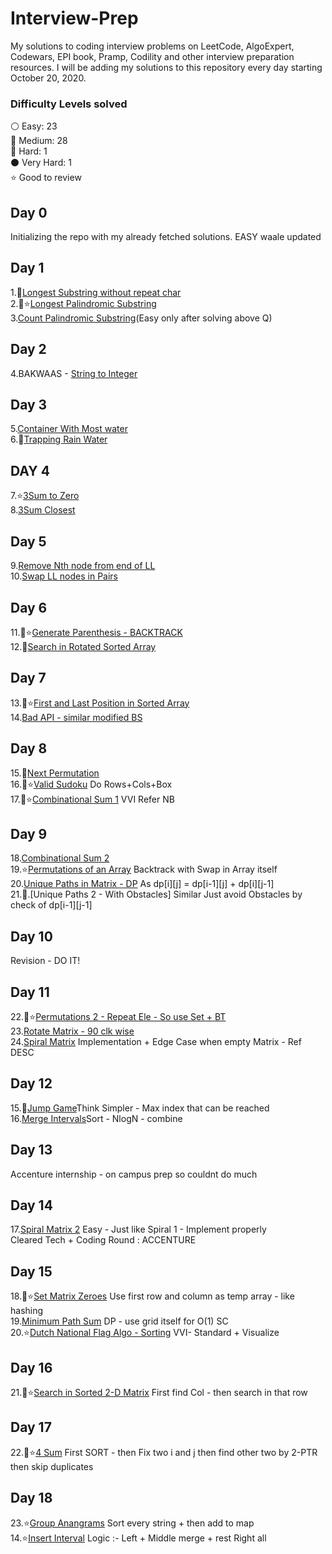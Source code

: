 # Interview-Prep
My solutions to coding interview problems on LeetCode, AlgoExpert, Codewars, EPI book, Pramp, Codility and other interview preparation resources. I will be adding my solutions to this repository every day starting October 20, 2020.

### Difficulty Levels solved

⚪ Easy: 23 <br />
🔵 Medium: 28 <br />
🔴 Hard: 1 <br />
⚫ Very Hard: 1 <br />
⭐ Good to review <br />

## Day 0
Initializing the repo with my already fetched solutions.
EASY waale updated

## Day 1
1.🔵[Longest Substring without repeat char](https://github.com/iam-aniket/Interview-Prep/blob/main/Strings-Hard/Longest%20Substring%20without%20repeat%20char.cpp) <br />
2.🔴⭐[Longest Palindromic Substring](https://github.com/iam-aniket/Interview-Prep/blob/main/DP/Longest%20Palindromic%20Substring.cpp)<br />
3.[Count Palindromic Substring](https://github.com/iam-aniket/Interview-Prep/blob/main/DP/Count%20Palindromic%20Substrings.cpp)(Easy only after solving above Q)<br/>

## Day 2
4.BAKWAAS - [String to Integer](https://github.com/iam-aniket/Interview-Prep/blob/main/String%20to%20Integer.cpp)<br/>

## Day 3
5.[Container With Most water](https://github.com/iam-aniket/Interview-Prep/blob/main/DP/Container%20With%20Most%20Water.cpp)<br/>
6.🔵[Trapping Rain Water](https://github.com/iam-aniket/Interview-Prep/blob/main/DP/Longest%20Palindromic%20Substring.cpp)<br/>

## DAY 4
7.⭐[3Sum to Zero](https://github.com/iam-aniket/Interview-Prep/blob/main/Hashing%20-%202%20PTR/3Sum.cpp)<br/>
8.[3Sum Closest](https://github.com/iam-aniket/Interview-Prep/blob/main/Hashing%20-%202%20PTR/3Sum%20Closest.cpp)<br/>

## Day 5
9.[Remove Nth node from end of LL](https://github.com/iam-aniket/Interview-Prep/blob/main/Linked%20List/Remove%20Nth%20Node%20from%20end.cpp)<br/>
10.[Swap LL nodes in Pairs](https://github.com/iam-aniket/Interview-Prep/blob/main/Linked%20List/Swap%20Nodes%20in%20Pairs.cpp)<br/>

## Day 6
11.🔴⭐[Generate Parenthesis - BACKTRACK](https://github.com/iam-aniket/Interview-Prep/blob/main/Backtrack/Generate%20Parenthesis.cpp)<br/>
12.🔵[Search in Rotated Sorted Array](https://github.com/iam-aniket/Interview-Prep/blob/main/Arrays/Search%20in%20Rotated%20Sorted%20Array.cpp)<br/>

## Day 7
13.🔵⭐[First and Last Position in Sorted Array](https://github.com/iam-aniket/Interview-Prep/blob/main/Binary%20Search/First%20and%20Last%20position%20in%20Sorted%20Array.cpp)<br/>
14.[Bad API - similar modified BS](https://github.com/iam-aniket/Interview-Prep/blob/main/Binary%20Search/Bad%20API.cpp)<br/>

## Day 8
15.🔵[Next Permutation](https://github.com/iam-aniket/Interview-Prep/blob/main/Strings-Hard/Next%20Permutation.cpp)<br/>
16.🔵⭐[Valid Sudoku](https://github.com/iam-aniket/Interview-Prep/blob/main/Backtrack/Valid%20Sudoku.cpp) Do Rows+Cols+Box <br/>
17.🔴⭐[Combinational Sum 1](https://github.com/iam-aniket/Interview-Prep/blob/main/Backtrack/Combinational%20Sum%201.cpp) VVI Refer NB<br/>

## Day 9
18.[Combinational Sum 2](https://github.com/iam-aniket/Interview-Prep/blob/main/Backtrack/Combinational%20Sum%202.cpp)<br/>
19.⭐[Permutations of an Array](https://github.com/iam-aniket/Interview-Prep/blob/main/Backtrack/Permutations.cpp) Backtrack with Swap in Array itself<br/>
20.[Unique Paths in Matrix - DP](https://github.com/iam-aniket/Interview-Prep/blob/main/DP/Unique%20Paths-1.cpp) As dp[i][j] = dp[i-1][j] + dp[i][j-1]<br/>
21.🔴.[Unique Paths 2 - With Obstacles] Similar Just avoid Obstacles by check of dp[i-1][j-1]<br/>

## Day 10
Revision - DO IT!

## Day 11
22.🔴⭐[Permutations 2 - Repeat Ele - So use Set + BT](https://github.com/iam-aniket/Interview-Prep/blob/main/Backtrack/Permutations%202.cpp)<br/>
23.[Rotate Matrix - 90 clk wise](https://github.com/iam-aniket/Interview-Prep/blob/main/Rotate%20Matrix%2090%20clk%20wise.cpp)<br/>
24.[Spiral Matrix](https://github.com/iam-aniket/Interview-Prep/blob/main/Spiral%20Matrix.cpp) Implementation + Edge Case when empty Matrix - Ref DESC<br/>

## Day 12
15.🔵[Jump Game](https://github.com/iam-aniket/Interview-Prep/blob/main/Jump%20Game.cpp)Think Simpler - Max index that can be reached<br/>
16.[Merge Intervals](https://github.com/iam-aniket/Interview-Prep/blob/main/Sorting/Merge%20Intervals.cpp)Sort - NlogN - combine<br/>

## Day 13
Accenture internship - on campus prep so couldnt do much

## Day 14
17.[Spiral Matrix 2](https://github.com/iam-aniket/Interview-Prep/blob/main/Spiral%20Matrix%202.cpp) Easy - Just like Spiral 1 - Implement properly <br/>
Cleared Tech + Coding Round : ACCENTURE<br/>

## Day 15
18.🔴⭐[Set Matrix Zeroes](https://github.com/iam-aniket/Interview-Prep/blob/main/Set%20Matrix%20Zeroes.cpp) Use first row and column as temp array - like hashing <br/>
19.[Minimum Path Sum](https://github.com/iam-aniket/Interview-Prep/blob/main/DP/Minimum%20Path%20Sum.cpp) DP - use grid itself for O(1) SC <br/>
20.⭐[Dutch National Flag Algo - Sorting](https://github.com/iam-aniket/Interview-Prep/blob/main/Sorting/Dutch%20National%20Flag.cpp) VVI- Standard + Visualize<br/>

## Day 16
21.🔴⭐[Search in Sorted 2-D Matrix](https://github.com/iam-aniket/Interview-Prep/blob/main/Binary%20Search/Search%20in%20sorted%202-D%20Matrix.cpp) First find Col - then search in that row<br/>

## Day 17
22.🔴⭐[4 Sum](https://github.com/iam-aniket/Interview-Prep/blob/main/Hashing%20-%202%20PTR/4%20Sum.cpp) First SORT - then Fix two i and j then find other two by 2-PTR then skip duplicates<br/>

## Day 18
23.⭐[Group Anangrams](https://github.com/iam-aniket/Interview-Prep/blob/main/Hashing%20-%202%20PTR/Group%20Anagrams.cpp) Sort every string + then add to map <br/>
14.⭐[Insert Interval](https://github.com/iam-aniket/Interview-Prep/blob/main/Logic/Insert%20Interval.cpp) Logic :- Left + Middle merge + rest Right all <br/>

